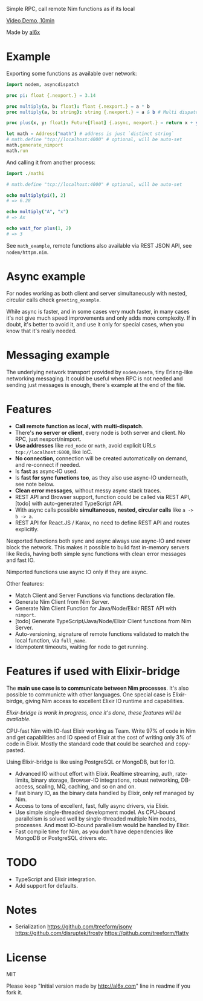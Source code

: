 Simple RPC, call remote Nim functions as if its local

[Video Demo, 10min](https://youtu.be/KUb15vva0vw)

Made by [al6x](http://al6x.com)

# Example

Exporting some functions as available over network:

```Nim
import nodem, asyncdispatch

proc pi: float {.nexport.} = 3.14

proc multiply(a, b: float): float {.nexport.} = a * b
proc multiply(a, b: string): string {.nexport.} = a & b # Multi dispatch supported

proc plus(x, y: float): Future[float] {.async, nexport.} = return x + y # Async supported

let math = Address("math") # address is just `distinct string`
# math.define "tcp://localhost:4000" # optional, will be auto-set
math.generate_nimport
math.run
```

And calling it from another process:

```Nim
import ./mathi

# math.define "tcp://localhost:4000" # optional, will be auto-set

echo multiply(pi(), 2)
# => 6.28

echo multiply("A", "x")
# => Ax

echo wait_for plus(1, 2)
# => 3
```

See `math_example`, remote functions also available via REST JSON API, see `nodem/httpm.nim`.

# Async example

For nodes working as both client and server simultaneously with nested, circular calls check `greeting_example`.

While async is faster, and in some cases very much faster, in many cases it's not give much speed improvements
and only adds more complexity. If in doubt, it's better to avoid it, and use it only for special cases,
when you know that it's really needed.

# Messaging example

The underlying network transport provided by `nodem/anetm`, tiny Erlang-like networking messaging. It could be
useful when RPC is not needed and sending just messages is enough, there's example at the end of the file.

# Features

- **Call remote function as local, with multi-dispatch**.
- There's **no server or client**, every node is both server and client. No RPC, just nexport/nimport.
- **Use addresses** like `red_node` or `math`, avoid explicit URLs `tcp://localhost:6000`, like IoC.
- **No connection**, connection will be created automatically on demand, and re-connect if needed.
- Is **fast** as async-IO used.
- Is **fast for sync functions too**, as they also use async-IO underneath, see note below.
- **Clean error messages**, without messy async stack traces.
- REST API and Browser support, function could be called via REST API, [todo] with auto-generated TypeScript API.
- With async calls possible **simultaneous, nested, circular calls** like `a -> b -> a`.
- REST API for React.JS / Karax, no need to define REST API and routes explicitly.

Nexported functions both sync and async always use async-IO and never block the network. This makes it
possible to build fast in-memory servers like Redis, having both simple sync functions with clean error
messages and fast IO.

Nimported functions use async IO only if they are async.

Other features:

- Match Client and Server Functions via functions declaration file.
- Generate Nim Client from Nim Server.
- Generate Nim Client Function for Java/Node/Elixir REST API with `nimport`.
- [todo] Generate TypeScript/Java/Node/Elixir Client functions from Nim Server.
- Auto-versioning, signature of remote functions validated to match the local function, via `full_name`.
- Idempotent timeouts, waiting for node to get running.

# Features if used with Elixir-bridge

The **main use case is to communicate between Nim processes**. It's also possible to communicte with other
languages. One special case is Elixir-birdge, giving Nim access to excellent Elixir IO runtime and capabilities.

*Elixir-bridge is worik in progress, once it's done, these features will be available*.

CPU-fast Nim with IO-fast Elixir working as Team. Write 97% of code in Nim and get capabilities and IO speed of
Elixir at the cost of writing only 3% of code in Elixir. Mostly the standard code that could be searched and
copy-pasted.

Using Elixir-bridge is like using PostgreSQL or MongoDB, but for IO.

- Advanced IO without effort with Elixir. Realtime streaming, auth, rate-limits, binary storage, Browser-IO integrations, robust networking, DB-access, scaling, MQ, caching, and so on and on.
- Fast binary IO, as the binary data handled by Elixir, only ref managed by Nim.
- Access to tons of excellent, fast, fully async drivers, via Elixir.
- Use simple single-threaded development model. As CPU-bound parallelism is solved well by single-threaded
  multiple Nim nodes, processes. And most IO-bound parallelism would be handled by Elixir.
- Fast compile time for Nim, as you don't have dependencies like MongoDB or PostgreSQL drivers etc.

# TODO

- TypeScript and Elixir integration.
- Add support for defaults.

# Notes

- Serialization https://github.com/treeform/jsony https://github.com/disruptek/frosty
  https://github.com/treeform/flatty

# License

MIT

Please keep "Initial version made by http://al6x.com" line in readme if you fork it.